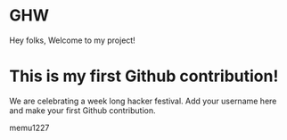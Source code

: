 # GHW

Hey folks,
Welcome to my project!

# This is my first Github contribution!

We are celebrating a week long hacker festival. Add your username here and make your first Github contribution.

memu1227